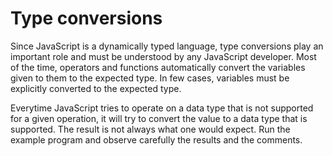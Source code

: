 # Type conversions 

Since JavaScript is a dynamically typed language, type conversions play an
important role and must be understood by any
JavaScript developer. Most of the time, operators and functions automatically
convert the variables given to them to the
expected type. In few cases, variables must be explicitly converted to the
expected type.

Everytime JavaScript tries to operate on a data type that is not supported for a
given operation, it will try to convert
the value to a data type that is supported. The result is not always what one
would expect. Run the example program and observe carefully the results and the
comments.